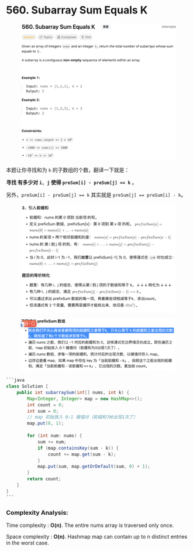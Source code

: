 # 560. Subarray Sum Equals K

<figure><img src="../../../../.gitbook/assets/image (20).png" alt=""><figcaption></figcaption></figure>

本题让你寻找和为 `k` 的子数组的个数，翻译一下就是：

**寻找 有多少对 `i, j` 使得 `preSum[i] - preSum[j] == k`** 。

另外，`preSum[i] - preSum[j] == k` 其实就是 `preSum[j] == preSum[i] - k`。

<figure><img src="../../../../.gitbook/assets/image (21).png" alt=""><figcaption></figcaption></figure>

<figure><img src="../../../../.gitbook/assets/image (22).png" alt=""><figcaption></figcaption></figure>

````java
```java
class Solution {
    public int subarraySum(int[] nums, int k) {
        Map<Integer, Integer> map = new HashMap<>();
        int count = 0;
        int sum = 0;
        // map 初始放入 0:1 键值对（前缀和为0出现1次了）
        map.put(0, 1);

        for (int num: nums) {
            sum += num;
            if (map.containsKey(sum - k)) {
                count += map.get(sum - k);
            }
            map.put(sum, map.getOrDefault(sum, 0) + 1);
        }
        return count;
    }
}
```
````

### Complexity Analysis:

Time complexity : **O(n)**. The entire nums array is traversed only once.

Space complexity : **O(n)**. Hashmap map can contain up to n distinct entries in the worst case.
